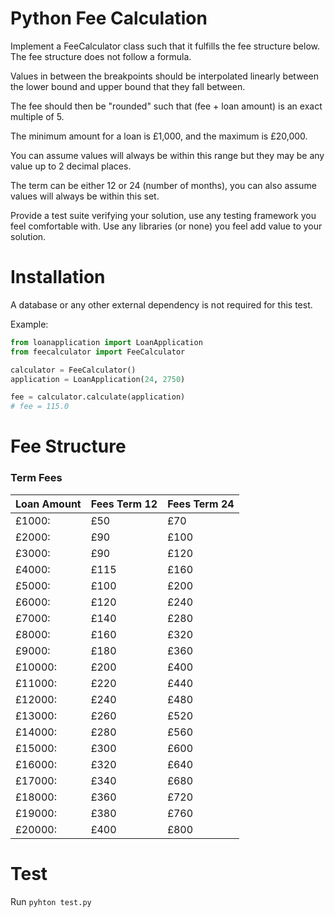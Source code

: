# Python Fee Calculation

Implement a FeeCalculator class such that it fulfills the fee structure below. The
fee structure does not follow a formula.

Values in between the breakpoints should be interpolated linearly between the lower bound and upper bound that they fall between.

The fee should then be "rounded" such that (fee + loan amount) is an exact multiple of 5.

The minimum amount for a loan is £1,000, and the maximum is £20,000.

You can assume values will always be within this range but they may be any value up to 2 decimal places.

The term can be either 12 or 24 (number of months),
you can also assume values will always be within this set.

Provide a test suite verifying your solution, use any testing framework you feel
comfortable with. Use any libraries (or none) you feel add value to your solution.


# Installation

A database or any other external dependency is not required for this test.

Example:
```python
from loanapplication import LoanApplication
from feecalculator import FeeCalculator

calculator = FeeCalculator()
application = LoanApplication(24, 2750)

fee = calculator.calculate(application)
# fee = 115.0
```
# Fee Structure

### Term Fees
Loan Amount | Fees Term 12 |  Fees Term 24
------------ | ------------- | -------------
£1000: | £50 | £70
£2000: | £90 | £100
£3000: | £90 | £120
£4000: | £115 | £160
£5000: | £100 | £200
£6000: | £120 | £240
£7000: | £140 | £280
£8000: | £160 | £320
£9000: | £180 | £360
£10000: | £200 | £400
£11000: | £220 | £440
£12000: | £240 | £480
£13000: | £260 | £520
£14000: | £280 | £560
£15000: | £300 | £600
£16000: | £320 | £640
£17000: | £340 | £680
£18000: | £360 | £720
£19000: | £380 | £760
£20000: | £400 | £800

# Test

Run `pyhton test.py`